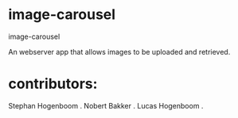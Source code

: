 # image-carousel
image-carousel

An webserver app that allows images to be uploaded and retrieved.


# contributors:
Stephan Hogenboom . 
Nobert Bakker . 
Lucas Hogenboom . 
